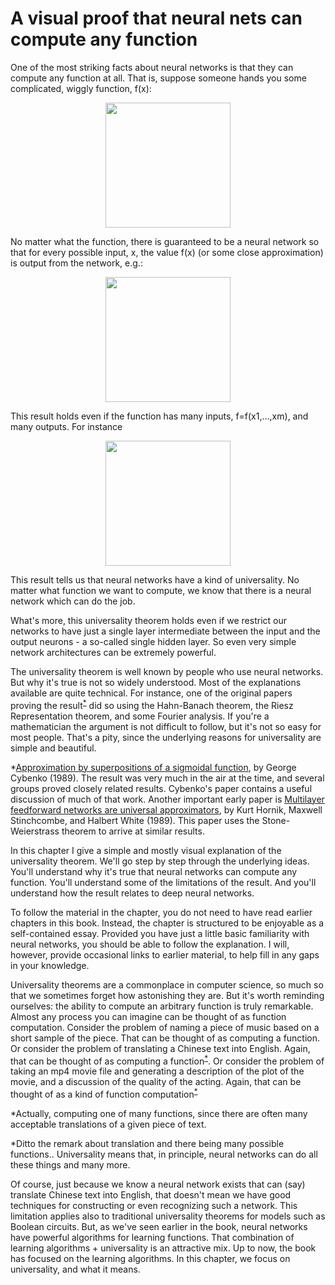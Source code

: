 # A visual proof that neural nets can compute any function

One of the most striking facts about neural networks is that they can compute any function at all. That is, suppose someone hands you some complicated, wiggly function, f(x):

<p align="center">
  <img src="https://user-images.githubusercontent.com/77112891/164579614-b313ca72-6eb7-4ce3-9fc3-acc493dabeed.png" width="200"/>
</p>

No matter what the function, there is guaranteed to be a neural network so that for every possible input, x, the value f(x) (or some close approximation) is output from the network, e.g.:

<p align="center">
  <img src="https://user-images.githubusercontent.com/77112891/164580031-26343673-e40b-456c-b52a-881743213711.png" width="200"/>
</p>

This result holds even if the function has many inputs, f=f(x1,…,xm), and many outputs. For instance

<p align="center">
  <img src="https://user-images.githubusercontent.com/77112891/164580100-6d5984c9-054d-43d5-8984-53c30ee59220.png" width="200"/>
</p>

This result tells us that neural networks have a kind of universality. No matter what function we want to compute, we know that there is a neural network which can do the job.

What's more, this universality theorem holds even if we restrict our networks to have just a single layer intermediate between the input and the output neurons - a so-called single hidden layer. So even very simple network architectures can be extremely powerful.

The universality theorem is well known by people who use neural networks. But why it's true is not so widely understood. Most of the explanations available are quite technical. For instance, one of the original papers proving the result<sup>[*](#fn1)</sup> did so using the Hahn-Banach theorem, the Riesz Representation theorem, and some Fourier analysis. If you're a mathematician the argument is not difficult to follow, but it's not so easy for most people. That's a pity, since the underlying reasons for universality are simple and beautiful.

<a name="fn1">*</a>[Approximation by superpositions of a sigmoidal function](https://sites.dartmouth.edu/cybenko/), by George Cybenko (1989). The result was very much in the air at the time, and several groups proved closely related results. Cybenko's paper contains a useful discussion of much of that work. Another important early paper is [Multilayer feedforward networks are universal approximators](https://www.sciencedirect.com/science/article/abs/pii/0893608089900208), by Kurt Hornik, Maxwell Stinchcombe, and Halbert White (1989). This paper uses the Stone-Weierstrass theorem to arrive at similar results. 

In this chapter I give a simple and mostly visual explanation of the universality theorem. We'll go step by step through the underlying ideas. You'll understand why it's true that neural networks can compute any function. You'll understand some of the limitations of the result. And you'll understand how the result relates to deep neural networks.

To follow the material in the chapter, you do not need to have read earlier chapters in this book. Instead, the chapter is structured to be enjoyable as a self-contained essay. Provided you have just a little basic familiarity with neural networks, you should be able to follow the explanation. I will, however, provide occasional links to earlier material, to help fill in any gaps in your knowledge.

Universality theorems are a commonplace in computer science, so much so that we sometimes forget how astonishing they are. But it's worth reminding ourselves: the ability to compute an arbitrary function is truly remarkable. Almost any process you can imagine can be thought of as function computation. Consider the problem of naming a piece of music based on a short sample of the piece. That can be thought of as computing a function. Or consider the problem of translating a Chinese text into English. Again, that can be thought of as computing a function<sup>[*](#fn2)</sup>. Or consider the problem of taking an mp4 movie file and generating a description of the plot of the movie, and a discussion of the quality of the acting. Again, that can be thought of as a kind of function computation<sup>[*](#fn3)</sup>

<a name="fn2">*</a>Actually, computing one of many functions, since there are often many acceptable translations of a given piece of text.

<a name="fn3">*</a>Ditto the remark about translation and there being many possible functions.. Universality means that, in principle, neural networks can do all these things and many more.

Of course, just because we know a neural network exists that can (say) translate Chinese text into English, that doesn't mean we have good techniques for constructing or even recognizing such a network. This limitation applies also to traditional universality theorems for models such as Boolean circuits. But, as we've seen earlier in the book, neural networks have powerful algorithms for learning functions. That combination of learning algorithms + universality is an attractive mix. Up to now, the book has focused on the learning algorithms. In this chapter, we focus on universality, and what it means.
